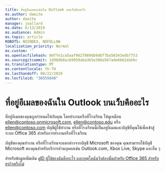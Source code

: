 ```yaml
---
title: ที่อยู่อีเมลของฉันใน Outlook บนเว็บคืออะไร
ms.author: daeite
author: daeite
manager: joallard
ms.date: 6/13/2019
ms.audience: Admin
ms.topic: article
ROBOTS: NOINDEX, NOFOLLOW
localization_priority: Normal
ms.custom: ''
ms.openlocfilehash: 0dffe1ca5aaf9627869db9d8f7ba50343edb7753
ms.sourcegitcommit: 1d98db8acb9959aba3b5e308a567ade6b62da56c
ms.translationtype: MT
ms.contentlocale: th-TH
ms.lasthandoff: 08/22/2019
ms.locfileid: "36555648"
---
```

# <a name="what-is-my-email-address-in-outlook-on-the-web"></a>ที่อยู่อีเมลของฉันใน Outlook บนเว็บคืออะไร

ที่อยู่อีเมลของคุณถูกกำหนดให้กับคุณ โดยทำงานหรือที่โรงเรียน ให้ดูเหมือน ellen@contoso.onmicrosoft.com, ellen@contoso.edu หรือ ellen@contoso.com บัญชีผู้ใช้ทำงาน หรือที่โรงเรียนนี้เป็นอยู่อีเมลและบัญชีที่คุณใช้เพื่อเข้าสู่ระบบ Office 365 สำหรับการทำงานหรือที่โรงเรียน

บัญชีของคุณทำงาน หรือที่โรงเรียนจะแตกต่างจากบัญชี Microsoft ของคุณ คุณสามารถใช้บัญชี Microsoft ของคุณสำหรับบริการส่วนบุคคลเช่น Outlook.com, Xbox Live, Skype และอื่น ๆ

สำหรับข้อมูลเพิ่มเติม ดู[ID ผู้ใช้ของฉันคืออะไร และเหตุใดฉันจึงต้องนั้นสำหรับ Office 365 สำหรับธุรกิจหรือไม่](https://support.office.com/article/37da662b-5da6-4b56-a091-2731b2ecc8b4)
